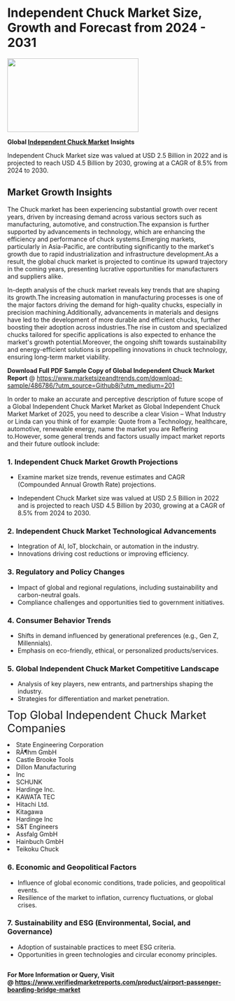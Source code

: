 <H1>Independent Chuck Market Size, Growth and Forecast from 2024 - 2031</H1><img class="aligncenter size-medium wp-image-584254" src="https://thirdeyenews.in/wp-content/uploads/2024/09/Global-Market-Research-300x168.jpeg" alt="" width="300" height="168" /><p><strong>Global&nbsp;<a href="https://www.marketsizeandtrends.com/download-sample/486786/?utm_source=Github8j?utm_medium=201">Independent Chuck Market</a> Insights</strong></p><p>Independent Chuck Market size was valued at USD 2.5 Billion in 2022 and is projected to reach USD 4.5 Billion by 2030, growing at a CAGR of 8.5% from 2024 to 2030.</p><p><h2>Market Growth Insights</h2> <p>The Chuck market has been experiencing substantial growth over recent years, driven by increasing demand across various sectors such as manufacturing, automotive, and construction.The expansion is further supported by advancements in technology, which are enhancing the efficiency and performance of chuck systems.Emerging markets, particularly in Asia-Pacific, are contributing significantly to the market's growth due to rapid industrialization and infrastructure development.As a result, the global chuck market is projected to continue its upward trajectory in the coming years, presenting lucrative opportunities for manufacturers and suppliers alike.</p> <p>In-depth analysis of the chuck market reveals key trends that are shaping its growth.The increasing automation in manufacturing processes is one of the major factors driving the demand for high-quality chucks, especially in precision machining.Additionally, advancements in materials and designs have led to the development of more durable and efficient chucks, further boosting their adoption across industries.The rise in custom and specialized chucks tailored for specific applications is also expected to enhance the market's growth potential.Moreover, the ongoing shift towards sustainability and energy-efficient solutions is propelling innovations in chuck technology, ensuring long-term market viability.</p> <p><span class=""><strong>Download Full PDF Sample Copy of Global Independent Chuck Market Report</strong> @ <a href="https://www.marketsizeandtrends.com/download-sample/486786/?utm_source=Github8j?utm_medium=201" target="_blank">https://www.marketsizeandtrends.com/download-sample/486786/?utm_source=Github8j?utm_medium=201</a></span></p><p>In order to make an accurate and perceptive description of future scope of a Global&nbsp;Independent Chuck Market Market as Global&nbsp;Independent Chuck Market Market of 2025, you need to describe a clear Vision &ndash; What Industry or Linda can you think of for example: Quote from a Technology, healthcare, automotive, renewable energy, name the market you are Reffering to.However, some general trends and factors usually impact market reports and their future outlook include:</p><h3>1.&nbsp;<strong>Independent Chuck Market Growth Projections</strong></h3><ul><li>Examine market size trends, revenue estimates and CAGR (Compounded Annual Growth Rate) projections.</li><li><p>Independent Chuck Market size was valued at USD 2.5 Billion in 2022 and is projected to reach USD 4.5 Billion by 2030, growing at a CAGR of 8.5% from 2024 to 2030.</p></li></ul><h3>2.&nbsp;<strong>Independent Chuck Market Technological Advancements</strong></h3><ul><li>Integration of AI, IoT, blockchain, or automation in the industry.</li><li>Innovations driving cost reductions or improving efficiency.</li></ul><h3>3.&nbsp;<strong>Regulatory and Policy Changes</strong></h3><ul><li>Impact of global and regional regulations, including sustainability and carbon-neutral goals.</li><li>Compliance challenges and opportunities tied to government initiatives.</li></ul><h3>4.&nbsp;<strong>Consumer Behavior Trends</strong></h3><ul><li>Shifts in demand influenced by generational preferences (e.g., Gen Z, Millennials).</li><li>Emphasis on eco-friendly, ethical, or personalized products/services.</li></ul><h3>5.&nbsp;<strong>Global Independent Chuck Market Competitive Landscape</strong></h3><ul><li>Analysis of key players, new entrants, and partnerships shaping the industry.</li><li>Strategies for differentiation and market penetration.</li></ul><p data-pm-slice="1 1 []"><span style="color: inherit; font-family: inherit; font-size: 25px;">Top Global Independent Chuck Market Companies</span></p><div class="" data-test-id=""><p><li>State Engineering Corporation</li><li> RÃ¶hm GmbH</li><li> Castle Brooke Tools</li><li> Dillon Manufacturing</li><li> Inc</li><li> SCHUNK</li><li> Hardinge Inc.</li><li> KAWATA TEC</li><li> Hitachi Ltd.</li><li> Kitagawa</li><li> Hardinge Inc</li><li> S&T Engineers</li><li> Assfalg GmbH</li><li> Hainbuch GmbH</li><li> Teikoku Chuck</li></p></div><h3>6.&nbsp;<strong>Economic and Geopolitical Factors</strong></h3><ul><li>Influence of global economic conditions, trade policies, and geopolitical events.</li><li>Resilience of the market to inflation, currency fluctuations, or global crises.</li></ul><h3>7.&nbsp;<strong>Sustainability and ESG (Environmental, Social, and Governance)</strong></h3><ul><li>Adoption of sustainable practices to meet ESG criteria.</li><li>Opportunities in green technologies and circular economy principles.</li></ul><h2><strong style="font-size: 14px;">For More Information or Query, Visit @&nbsp;</strong><a style="background-color: #ffffff; font-size: 14px;" href="https://www.marketsizeandtrends.com/report/independent-chuck-market/" target="_blank">https://www.verifiedmarketreports.com/product/airport-passenger-boarding-bridge-market</a></h2>